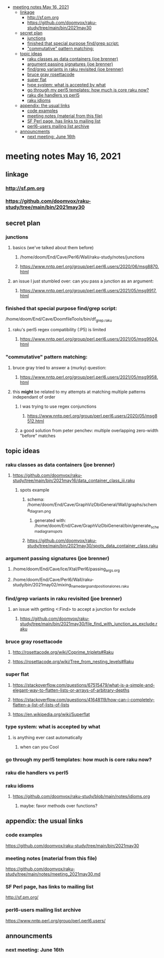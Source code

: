 - [meeting notes May 16, 2021](#orgf201f26)
  - [linkage](#org9803d1d)
    - [<http://sf.pm.org>](#org6cf3522)
    - [<https://github.com/doomvox/raku-study/tree/main/bin/2021may30>](#org83cf7dc)
  - [secret plan](#orga33b2fb)
    - [junctions](#org3d388e5)
    - [finished that special purpose find/grep script:](#orgf9253eb)
    - ["commutative" pattern matching:](#orgf738dd6)
  - [topic ideas](#org7a473c3)
    - [raku classes as data containers (joe brenner)](#orgd858805)
    - [argument passing signatures (joe brenner)](#org3334635)
    - [find/grep variants in raku revisited (joe brenner)](#org39aadf3)
    - [bruce gray rosettacode](#org0b27dff)
    - [super flat](#orgd87ce90)
    - [type system: what is accepted by what](#org2eb7f0d)
    - [go through my perl5 templates: how much is core raku now?](#org71c704f)
    - [raku die handlers vs perl5](#orgbe9be13)
    - [raku idioms](#org7394c55)
  - [appendix: the usual links](#orgf8be8ab)
    - [code examples](#org711094b)
    - [meeting notes (material from this file)](#org82d707d)
    - [SF Perl page, has links to mailing list](#org28e40e8)
    - [perl6-users mailing list archive](#orgb3b2916)
  - [announcments](#org861e87c)
    - [next meeting: June 16th](#org1782ab2)


<a id="orgf201f26"></a>

# meeting notes May 16, 2021


<a id="org9803d1d"></a>

## linkage


<a id="org6cf3522"></a>

### <http://sf.pm.org>


<a id="org83cf7dc"></a>

### <https://github.com/doomvox/raku-study/tree/main/bin/2021may30>


<a id="orga33b2fb"></a>

## secret plan


<a id="org3d388e5"></a>

### junctions

1.  basics (we've talked about them before)

    1.  /home/doom/End/Cave/Perl6/Wall/raku-study/notes/junctions
    
    2.  <https://www.nntp.perl.org/group/perl.perl6.users/2020/06/msg8870.html>

2.  an issue I just stumbled over: can you pass a junction as an argument:

    1.  <https://www.nntp.perl.org/group/perl.perl6.users/2021/05/msg9917.html>


<a id="orgf9253eb"></a>

### finished that special purpose find/grep script:

/home/doom/End/Cave/DoomfileTools/bin/df<sub>grep.raku</sub>

1.  raku's perl5 regex compatibility (:P5) is limited

    1.  <https://www.nntp.perl.org/group/perl.perl6.users/2021/05/msg9924.html>


<a id="orgf738dd6"></a>

### "commutative" pattern matching:

1.  bruce gray tried to answer a (murky) question:

    1.  <https://www.nntp.perl.org/group/perl.perl6.users/2021/05/msg9958.html>

2.  this **might** be related to my attempts at matching multiple patterns independant of order

    1.  I was trying to use regex conjunctions
    
        1.  <https://www.nntp.perl.org/group/perl.perl6.users/2020/05/msg8512.html>
    
    2.  a good solution from peter penchev: multiple overlapping zero-width "before" matches


<a id="org7a473c3"></a>

## topic ideas


<a id="orgd858805"></a>

### raku classes as data containers (joe brenner)

1.  <https://github.com/doomvox/raku-study/tree/main/bin/2021may16/data_container_class_iii.raku>

    1.  spots example
    
        1.  schema: /home/doom/End/Cave/GraphVizDbiGeneral/Wall/graphs/schema<sub>diagram.png</sub>
        
            1.  generated with: /home/doom/End/Cave/GraphVizDbiGeneral/bin/generate<sub>schema</sub><sub>diagram</sub><sub>spots</sub>
        
        2.  <https://github.com/doomvox/raku-study/tree/main/bin/2021may30/spots_data_container_class.raku>


<a id="org3334635"></a>

### argument passing signatures (joe brenner)

1.  /home/doom/End/Cave/Ice/Xtal/Perl6/passing<sub>args.org</sub>

2.  /home/doom/End/Cave/Perl6/Wall/raku-study/bin/2021may02/mixing<sub>named</sub><sub>args</sub><sub>and</sub><sub>positional</sub><sub>ones.raku</sub>


<a id="org39aadf3"></a>

### find/grep variants in raku revisited (joe brenner)

1.  an issue with getting <:Find> to accept a junction for exclude

    1.  <https://github.com/doomvox/raku-study/tree/main/bin/2021may30/file_find_with_junction_as_exclude.raku>


<a id="org0b27dff"></a>

### bruce gray rosettacode

1.  <http://rosettacode.org/wiki/Coprime_triplets#Raku>

2.  <https://rosettacode.org/wiki/Tree_from_nesting_levels#Raku>


<a id="orgd87ce90"></a>

### super flat

1.  <https://stackoverflow.com/questions/67515479/what-is-a-simple-and-elegant-way-to-flatten-lists-or-arrays-of-arbitrary-depths>

2.  <https://stackoverflow.com/questions/41648119/how-can-i-completely-flatten-a-list-of-lists-of-lists>

3.  <https://en.wikipedia.org/wiki/Superflat>


<a id="org2eb7f0d"></a>

### type system: what is accepted by what

1.  is anything ever cast automatically

    1.  when can you Cool


<a id="org71c704f"></a>

### go through my perl5 templates: how much is core raku now?


<a id="orgbe9be13"></a>

### raku die handlers vs perl5


<a id="org7394c55"></a>

### raku idioms

1.  <https://github.com/doomvox/raku-study/blob/main/notes/idioms.org>

    1.  maybe: favor methods over functions?


<a id="orgf8be8ab"></a>

## appendix: the usual links


<a id="org711094b"></a>

### code examples

<https://github.com/doomvox/raku-study/tree/main/bin/2021may30>


<a id="org82d707d"></a>

### meeting notes (material from this file)

<https://github.com/doomvox/raku-study/tree/main/notes/meeting_2021may30.md>


<a id="org28e40e8"></a>

### SF Perl page, has links to mailing list

<http://sf.pm.org/>


<a id="orgb3b2916"></a>

### perl6-users mailing list archive

<https://www.nntp.perl.org/group/perl.perl6.users/>


<a id="org861e87c"></a>

## announcments


<a id="org1782ab2"></a>

### next meeting: June 16th

